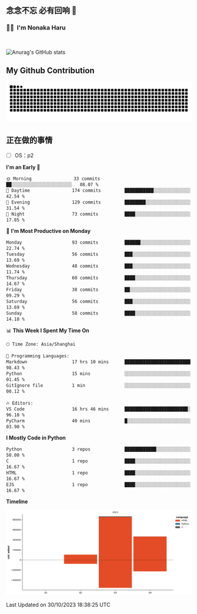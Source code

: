 ## 念念不忘 必有回响  👋
### 👨‍🔧&nbsp;&nbsp;I'm Nonaka Haru

<br>

![Anurag's GitHub stats](https://github-readme-stats.vercel.app/api?username=abinzzz&count_private=true&show_icons=true&theme=tokyonight)


## My Github Contribution
![](https://github.com/abinzzz/abinzzz/blob/output/github-contribution-grid-snake.svg)

## 正在做的事情
- [ ] OS：p2
<!--START_SECTION:waka-->
**I'm an Early 🐤** 

```text
🌞 Morning                33 commits          ██░░░░░░░░░░░░░░░░░░░░░░░   08.07 % 
🌆 Daytime                174 commits         ███████████░░░░░░░░░░░░░░   42.54 % 
🌃 Evening                129 commits         ████████░░░░░░░░░░░░░░░░░   31.54 % 
🌙 Night                  73 commits          ████░░░░░░░░░░░░░░░░░░░░░   17.85 % 
```
📅 **I'm Most Productive on Monday** 

```text
Monday                   93 commits          ██████░░░░░░░░░░░░░░░░░░░   22.74 % 
Tuesday                  56 commits          ███░░░░░░░░░░░░░░░░░░░░░░   13.69 % 
Wednesday                48 commits          ███░░░░░░░░░░░░░░░░░░░░░░   11.74 % 
Thursday                 60 commits          ████░░░░░░░░░░░░░░░░░░░░░   14.67 % 
Friday                   38 commits          ██░░░░░░░░░░░░░░░░░░░░░░░   09.29 % 
Saturday                 56 commits          ███░░░░░░░░░░░░░░░░░░░░░░   13.69 % 
Sunday                   58 commits          ████░░░░░░░░░░░░░░░░░░░░░   14.18 % 
```


📊 **This Week I Spent My Time On** 

```text
🕑︎ Time Zone: Asia/Shanghai

💬 Programming Languages: 
Markdown                 17 hrs 10 mins      █████████████████████████   98.43 % 
Python                   15 mins             ░░░░░░░░░░░░░░░░░░░░░░░░░   01.45 % 
GitIgnore file           1 min               ░░░░░░░░░░░░░░░░░░░░░░░░░   00.12 % 

🔥 Editors: 
VS Code                  16 hrs 46 mins      ████████████████████████░   96.10 % 
PyCharm                  40 mins             █░░░░░░░░░░░░░░░░░░░░░░░░   03.90 % 
```

**I Mostly Code in Python** 

```text
Python                   3 repos             ████████████░░░░░░░░░░░░░   50.00 % 
C                        1 repo              ████░░░░░░░░░░░░░░░░░░░░░   16.67 % 
HTML                     1 repo              ████░░░░░░░░░░░░░░░░░░░░░   16.67 % 
EJS                      1 repo              ████░░░░░░░░░░░░░░░░░░░░░   16.67 % 
```



**Timeline**

![Lines of Code chart](https://raw.githubusercontent.com/abinzzz/abinzzz/main/assets/bar_graph.png)


 Last Updated on 30/10/2023 18:38:25 UTC
<!--END_SECTION:waka-->


